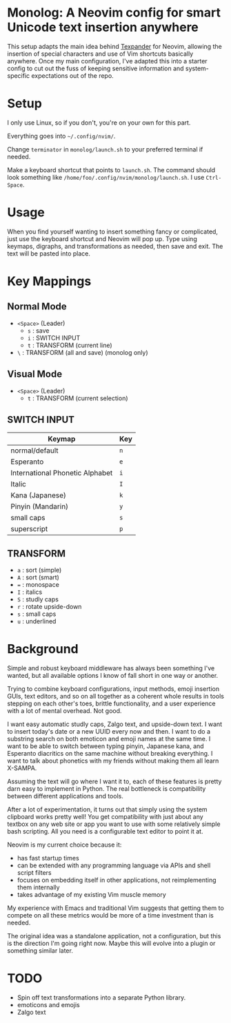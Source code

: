 # Monolog: A Neovim config for smart Unicode text insertion anywhere

This setup adapts the main idea behind [Texpander](https://github.com/leehblue/texpander) for Neovim, allowing the insertion of special characters and use of Vim shortcuts basically anywhere. Once my main configuration, I've adapted this into a starter config to cut out the fuss of keeping sensitive information and system-specific expectations out of the repo.

# Setup

I only use Linux, so if you don't, you're on your own for this part.

Everything goes into `~/.config/nvim/`.

Change `terminator` in `monolog/launch.sh` to your preferred terminal if needed.

Make a keyboard shortcut that points to `launch.sh`. The command should look something like `/home/foo/.config/nvim/monolog/launch.sh`. I use `Ctrl-Space`.

# Usage

When you find yourself wanting to insert something fancy or complicated, just use the keyboard shortcut and Neovim will pop up. Type using keymaps, digraphs, and transformations as needed, then save and exit. The text will be pasted into place.

# Key Mappings

## Normal Mode

- `<Space>` (Leader)
  - `s` : save
  - `i` : SWITCH INPUT
  - `t` : TRANSFORM (current line)
- `\` : TRANSFORM (all and save) (monolog only)

## Visual Mode

- `<Space>` (Leader)
  - `t` : TRANSFORM (current selection)

## SWITCH INPUT

| Keymap                          | Key |
|---------------------------------|-----|
| normal/default                  | `n` |
| Esperanto                       | `e` |
| International Phonetic Alphabet | `i` |
| Italic                          | `I` |
| Kana (Japanese)                 | `k` |
| Pinyin (Mandarin)               | `y` |
| small caps                      | `s` |
| superscript                     | `p` |

## TRANSFORM

- `a` : sort (simple)
- `A` : sort (smart)
- `=` : monospace
- `I` : italics
- `S` : studly caps
- `r` : rotate upside-down
- `s` : small caps
- `u` : underlined

# Background

Simple and robust keyboard middleware has always been something I've wanted, but all available options I know of fall short in one way or another.

Trying to combine keyboard configurations, input methods, emoji insertion GUIs, text editors, and so on all together as a coherent whole results in tools stepping on each other's toes, brittle functionality, and a user experience with a lot of mental overhead. Not good.

I want easy automatic studly caps, Zalgo text, and upside-down text. I want to insert today's date or a new UUID every now and then. I want to do a substring search on both emoticon and emoji names at the same time. I want to be able to switch between typing pinyin, Japanese kana, and Esperanto diacritics on the same machine without breaking everything. I want to talk about phonetics with my friends without making them all learn X-SAMPA.

Assuming the text will go where I want it to, each of these features is pretty darn easy to implement in Python. The real bottleneck is compatibility between different applications and tools.

After a lot of experimentation, it turns out that simply using the system clipboard works pretty well! You get compatibility with just about any textbox on any web site or app you want to use with some relatively simple bash scripting. All you need is a configurable text editor to point it at.

Neovim is my current choice because it:

- has fast startup times
- can be extended with any programming language via APIs and shell script filters
- focuses on embedding itself in other applications, not reimplementing them internally
- takes advantage of my existing Vim muscle memory

My experience with Emacs and traditional Vim suggests that getting them to compete on all these metrics would be more of a time investment than is needed.

The original idea was a standalone application, not a configuration, but this is the direction I'm going right now. Maybe this will evolve into a plugin or something similar later.

# TODO

- Spin off text transformations into a separate Python library.
- emoticons and emojis
- Zalgo text

